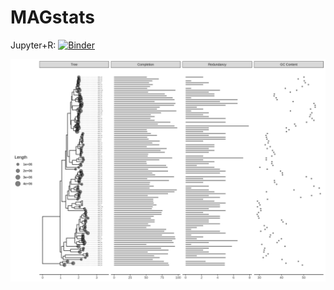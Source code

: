 # MAGstats

Jupyter+R: [![Binder](http://mybinder.org/badge_logo.svg)](https://beta.mybinder.org/v2/gh/housw/MAGstats-binder/master?filepath=index.ipynb)

![MAGstats](https://github.com/housw/MAGstats-binder/blob/master/MAGstats.png)
